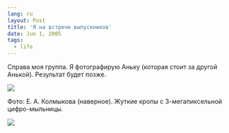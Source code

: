 ```yaml
---
lang: ru
layout: Post
title: 'Я на встрече выпускников'
date: Jun 1, 2005
tags:
  - life
---
```


Справа моя группа. Я фотографирую Аньку (которая стоит за другой Анькой). Результат будет позже.

![](/images/blog/DSCN6559.jpg)

<!--more-->

Фото: Е. А. Колмыкова (наверное). Жуткие кропы с 3-мегапиксельной цифро-мыльницы.

![](/images/blog/DSCN6560.jpg)

